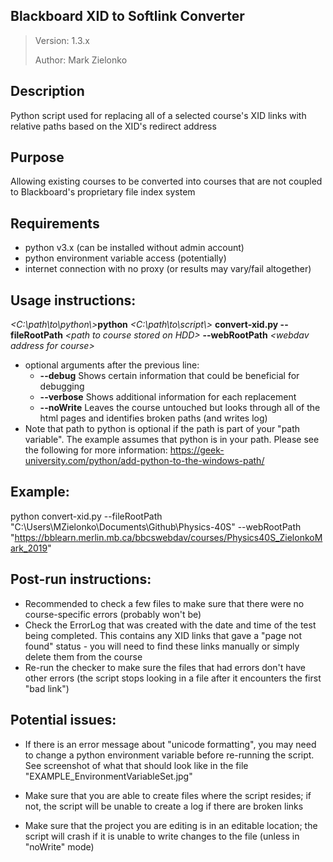 Blackboard XID to Softlink Converter
------------------------------------

>Version: 1.3.x
>
>Author: Mark Zielonko

## Description
Python script used for replacing all of a selected course's XID
  links with relative paths based on the XID's redirect address

## Purpose
Allowing existing courses to be converted into courses that are not
  coupled to Blackboard's proprietary file index system

## Requirements
  - python v3.x (can be installed without admin account)
  - python environment variable access (potentially)
  - internet connection with no proxy (or results may vary/fail altogether)

## Usage instructions:
  <em>\<C:\\path\\to\\python\\\></em>**python** *\<C:\\path\\to\\script\\\>* **convert-xid.py --fileRootPath** *\<path to course stored on HDD\>* **--webRootPath** *\<webdav address for course\>*

  - optional arguments after the previous line:
    - **--debug**        Shows certain information that could be beneficial for debugging
    - **--verbose**     Shows additional information for each replacement
    - **--noWrite**       Leaves the course untouched but looks through all of the html pages and identifies broken paths (and writes log)
  - Note that path to python is optional if the path is part of your "path variable". The example assumes that python is in your
    path. Please see the following for more information: https://geek-university.com/python/add-python-to-the-windows-path/

## Example:
  python convert-xid.py --fileRootPath "C:\\Users\\MZielonko\\Documents\\Github\\Physics-40S" --webRootPath "https://bblearn.merlin.mb.ca/bbcswebdav/courses/Physics40S_ZielonkoMark_2019"

## Post-run instructions:
  - Recommended to check a few files to make sure that there were no course-specific errors (probably won't be)
  - Check the ErrorLog that was created with the date and time of the test being completed.
    This contains any XID links that gave a "page not found" status - you will need to find these links manually
    or simply delete them from the course
  - Re-run the checker to make sure the files that had errors don't have other errors (the script stops looking
    in a file after it encounters the first "bad link")

## Potential issues:
  - If there is an error message about "unicode formatting", you may need to
    change a python environment variable before re-running the script. See
    screenshot of what that should look like in the file "EXAMPLE_EnvironmentVariableSet.jpg"

  - Make sure that you are able to create files where the script resides; if
    not, the script will be unable to create a log if there are broken links

  - Make sure that the project you are editing is in an editable location; the
    script will crash if it is unable to write changes to the file (unless in
    "noWrite" mode)

